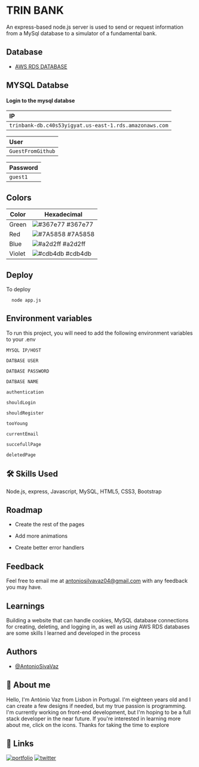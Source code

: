 
# TRIN BANK

An express-based node.js server is used to send or request information from a MySql database to a simulator of a fundamental bank.


## Database

 - [AWS RDS DATABASE](https://aws.amazon.com/)

## MYSQL Databse

#### Login to the mysql databse


| IP   |
| :---------- |
| `trinbank-db.c40s53yigyat.us-east-1.rds.amazonaws.com` |

| User   |
| :---------- |
| `GuestFromGithub` |

| Password   |
| :---------- |
| `guest1` |

## Colors

| Color               | Hexadecimal                                                |
| ----------------- | ---------------------------------------------------------------- |
| Green     | ![#367e77](https://via.placeholder.com/10/0a192f?text=+) #367e77|
| Red       | ![#7A5858](https://via.placeholder.com/10/f8f8f8?text=+) #7A5858|
| Blue      | ![#a2d2ff](https://via.placeholder.com/10/00b48a?text=+) #a2d2ff|
| Violet    | ![#cdb4db](https://via.placeholder.com/10/00b48a?text=+) #cdb4db|


## Deploy

To deploy

```node
  node app.js
```


## Environment variables

To run this project, you will need to add the following environment variables to your .env

`MYSQL IP/HOST`


`DATBASE USER`

`DATBASE PASSWORD`

`DATBASE NAME`

`authentication`

`shouldLogin`

`shouldRegister`

`tooYoung`

`currentEmail`

`succefullPage`

`deletedPage`

## 🛠 Skills Used
Node.js, express, Javascript, MySQL, HTML5, CSS3, Bootstrap


## Roadmap

- Create the rest of the pages

- Add more animations

- Create better error handlers

## Feedback

Feel free to email me at antoniosilvavaz04@gmail.com with any feedback you may have.
## Learnings

Building a website that can handle cookies, MySQL database connections for creating, deleting, and logging in, as well as using AWS RDS databases are some skills I learned and developed in the process

## Authors

- [@AntonioSivaVaz](https://github.com/AntonioSivaVaz)

## 🚀 About me
 Hello, I'm António Vaz from Lisbon in Portugal. I'm eighteen years old and I can create a few designs if needed, but my true passion is programming. I'm currently working on front-end development, but I'm hoping to be a full stack developer in the near future. If you're interested in learning more about me, click on the icons. Thanks for taking the time to explore

## 🔗 Links
[![portfolio](https://img.shields.io/badge/Antonio_Portfolio-000?style=for-the-badge&logo=e&logoColor=red)](https://portfolio.antoniovaz.com/)
[![twitter](https://img.shields.io/badge/FOLLOW_MY_instagram-1DA1F2?style=for-the-badge&logo=instagram&logoColor=white)](https://www.instagram.com/antonio_silva_vaz/)

